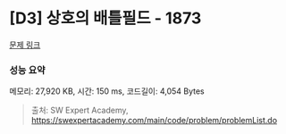 # [D3] 상호의 배틀필드 - 1873 

[문제 링크](https://swexpertacademy.com/main/code/problem/problemDetail.do?contestProbId=AV5LyE7KD2ADFAXc) 

### 성능 요약

메모리: 27,920 KB, 시간: 150 ms, 코드길이: 4,054 Bytes



> 출처: SW Expert Academy, https://swexpertacademy.com/main/code/problem/problemList.do